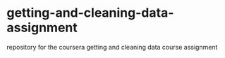 # getting-and-cleaning-data-assignment
repository for the coursera getting and cleaning data course assignment 
